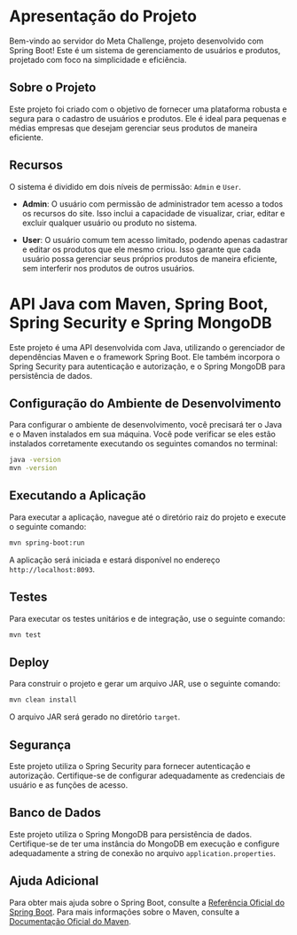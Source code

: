 # Apresentação do Projeto

Bem-vindo ao servidor do Meta Challenge, projeto desenvolvido com Spring Boot! Este é um sistema de gerenciamento de usuários e produtos, projetado com foco na simplicidade e eficiência.

## Sobre o Projeto

Este projeto foi criado com o objetivo de fornecer uma plataforma robusta e segura para o cadastro de usuários e produtos. Ele é ideal para pequenas e médias empresas que desejam gerenciar seus produtos de maneira eficiente.

## Recursos

O sistema é dividido em dois níveis de permissão: `Admin` e `User`.

- **Admin**: O usuário com permissão de administrador tem acesso a todos os recursos do site. Isso inclui a capacidade de visualizar, criar, editar e excluir qualquer usuário ou produto no sistema.

- **User**: O usuário comum tem acesso limitado, podendo apenas cadastrar e editar os produtos que ele mesmo criou. Isso garante que cada usuário possa gerenciar seus próprios produtos de maneira eficiente, sem interferir nos produtos de outros usuários.

# API Java com Maven, Spring Boot, Spring Security e Spring MongoDB

Este projeto é uma API desenvolvida com Java, utilizando o gerenciador de dependências Maven e o framework Spring Boot. Ele também incorpora o Spring Security para autenticação e autorização, e o Spring MongoDB para persistência de dados.

## Configuração do Ambiente de Desenvolvimento

Para configurar o ambiente de desenvolvimento, você precisará ter o Java e o Maven instalados em sua máquina. Você pode verificar se eles estão instalados corretamente executando os seguintes comandos no terminal:

```bash
java -version
mvn -version
```

## Executando a Aplicação

Para executar a aplicação, navegue até o diretório raiz do projeto e execute o seguinte comando:

```bash
mvn spring-boot:run
```

A aplicação será iniciada e estará disponível no endereço `http://localhost:8093`.

## Testes

Para executar os testes unitários e de integração, use o seguinte comando:

```bash
mvn test
```

## Deploy

Para construir o projeto e gerar um arquivo JAR, use o seguinte comando:

```bash
mvn clean install
```

O arquivo JAR será gerado no diretório `target`.

## Segurança

Este projeto utiliza o Spring Security para fornecer autenticação e autorização. Certifique-se de configurar adequadamente as credenciais de usuário e as funções de acesso.

## Banco de Dados

Este projeto utiliza o Spring MongoDB para persistência de dados. Certifique-se de ter uma instância do MongoDB em execução e configure adequadamente a string de conexão no arquivo `application.properties`.

## Ajuda Adicional

Para obter mais ajuda sobre o Spring Boot, consulte a [Referência Oficial do Spring Boot](https://spring.io/projects/spring-boot#learn). Para mais informações sobre o Maven, consulte a [Documentação Oficial do Maven](https://maven.apache.org/guides/index.html).
